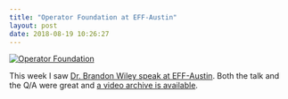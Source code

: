 ```yaml
---
title: "Operator Foundation at EFF-Austin"
layout: post
date: 2018-08-19 10:26:27
---
```

[![Operator Foundation](https://farm2.staticflickr.com/1814/29176256767_61bff3cb42_k.jpg)](https://www.flickr.com/photos/tbbrown/29176256767/in/photostream/)

This week I saw [Dr. Brandon Wiley speak at EFF-Austin](https://effaustin.org/2018/07/august-13th-meetup-the-future-of-internet-freedom-why-it-will-fail-and-how-we-will-save-it/).  Both the talk and the Q/A were great and [a video archive is available](https://www.youtube.com/watch?v=HznuGT0y0us).
